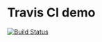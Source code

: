 # Travis CI demo
[![Build Status](https://travis-ci.org/pvtyuan/travis-demo.svg?branch=master)](https://travis-ci.org/pvtyuan/travis-demo)